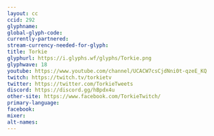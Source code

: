 ```yaml
---
layout: cc
ccid: 292
glyphname: 
global-glyph-code: 
currently-partnered: 
stream-currency-needed-for-glyph: 
title: Torkie
glyphurl: https://i.glyphs.wf/glyphs/Torkie.png
glyphwave: 18
youtube: https://www.youtube.com/channel/UCACW7csCjdNni0t-qzeE_KQ
twitch: https://twitch.tv/torkietv
twitter: https://twitter.com/TorkieTweets
discord: https://discord.gg/hBpdx4u
other-site: https://www.facebook.com/TorkieTwitch/
primary-language: 
facebook: 
mixer: 
alt-names: 
---
```



